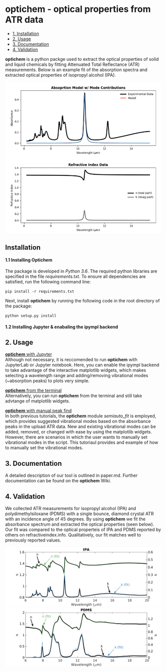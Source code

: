 # optichem - optical properties from ATR data

<!--ts-->
   * [1. Installation](#installation)
   * [2. Usage](#usage)
   * [3. Documentation](#Documentation)
   * [4. Validation](#Validation)
<!--te-->

**optichem** is a python packge used to extract the optical properties of solid and liquid chemicals by fitting Attenuated Total Reflectance (ATR) measurements. Below is an example fit of the absorption spectra and extracted optical properties of isopropyl alcohol (IPA). 
<p align="center">
  <img src="docs/model_fit.gif">
</p>


## Installation
#### 1.1 Installing Optichem
The package is developed in *Python 3.6*. The required python libraries are specified in the file *requirements.txt*. To ensure all dependencies are satisfied, run the following command line:

```
pip install -r requirements.txt
```

Next, install **optichem** by running the following code in the root directory of the package:
```
python setup.py install
```
#### 1.2 Installing Jupyter & enabaling the ipympl backend




## 2. Usage
[**optichem** with Jupyter](tutorials/optichem_with_jupyter.md)<br/>
Although not necessary, it is reccomended to run **optichem** with JupyterLab or Jupyter notebook. Here, you can enable the ipympl backend to take advantage of the interactive matplotlib widgets, which makes selecting a wavelength range and adding/removing vibrational modes (~absorption peaks) to plots very simple.

[**optichem** from the terminal](tutorials/optichem_from_terminal.md)<br/>
Alternatively, you can run **optichem** from the terminal and still take advtange of matplotlib widgets.

[**optichem** with manual peak find](optichem_manual_fit.md)<br/>
In both previous tutorials, the **optichem** module *semiauto_fit* is employed, which provides suggested vibrational modes based on the absorbance peaks in the upload ATR data. New and existing vibrational modes can be added, removed, or changed with ease by using the matplotlib widgets. However, there are scenarios in which the user wants to manually set vibrational modes in the script. This tutoriaul provides and example of how to manually set the vibrational modes. 

## 3. Documentation
A detailed description of our tool is outlined in paper.md. Further documentation can be found on the **optichem** Wiki. 

## 4. Validation
We collected ATR measurements for isopropyl alcohol (IPA) and polydimethylsiloxane (PDMS) with a single bounce, diamond crystal ATR with an incidence angle of 45 degrees. By using **optichem** we fit the absorbance spectrum and extracted the optical properties (seen below). Our fit was compared to the optical properteis of IPA and PDMS reported by others on refractiveindex.info. Qualitatively, our fit matches well to previously reported values. 

<p align="center">
<img src="docs/IPA.png">
  
  
<img src="docs/PDMS.png">
</p>


